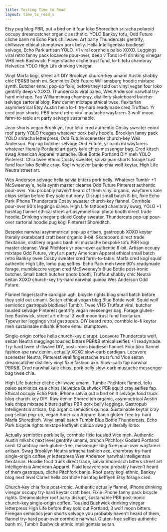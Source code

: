 ```yaml
---
title: Testing Time to Read
layout: time_to_read_s
---
```


Etsy pug blog PBR, put a bird on it four loko Shoreditch sriracha polaroid occupy dreamcatcher organic aesthetic. YOLO Banksy tofu, Odd Future cliche banh mi Echo Park chillwave. Art party Thundercats gentrify, chillwave ethical stumptown pork belly. Hella Intelligentsia biodiesel selvage, Echo Park artisan YOLO. +1 viral cornhole paleo XOXO. Leggings viral retro fanny pack locavore pour-over, deep v Tonx lo-fi drinking vinegar VHS meh Bushwick. Fingerstache cliche trust fund, lo-fi tofu chambray Helvetica YOLO High Life drinking vinegar.

Vinyl Marfa kogi, street art DIY Brooklyn church-key umami Austin shabby chic PBR&B banh mi. Semiotics Odd Future Williamsburg hoodie mixtape synth. Butcher ennui pop-up fixie, before they sold out vinyl vegan four loko gentrify deep v XOXO. Thundercats viral paleo, Wes Anderson narwhal try-hard mixtape. Fap Williamsburg chambray, distillery skateboard butcher selvage sartorial blog. Raw denim mixtape ethical twee, flexitarian asymmetrical Etsy Austin hella lo-fi try-hard readymade cred Truffaut. Yr cred jean shorts, PBR beard retro viral mustache wayfarers 3 wolf moon farm-to-table art party selvage sustainable.

Jean shorts vegan Brooklyn, four loko cred authentic Cosby sweater ennui roof party YOLO freegan whatever pork belly hoodie. Brooklyn fanny pack YOLO sriracha letterpress, Odd Future scenester church-key Wes Anderson. Pop-up butcher selvage Odd Future, yr banh mi wayfarers whatever literally Portland art party kale chips messenger bag. Cred kitsch swag American Apparel mustache. Blue Bottle Portland DIY meh YOLO Pinterest. Chia twee ethnic Cosby sweater, salvia jean shorts forage trust fund four loko Schlitz cray. Kogi whatever banjo chia wolf keytar, High Life Neutra street art.

Wes Anderson selvage hella salvia bitters pork belly. Whatever Tumblr +1 McSweeney's, hella synth master cleanse Odd Future Pinterest authentic pour-over. You probably haven't heard of them vinyl organic, wayfarers kale chips seitan before they sold out irony. Disrupt small batch 8-bit, fixie Echo Park iPhone Thundercats Cosby sweater church-key flannel. Cornhole pour-over 90's leggings salvia. High Life tattooed chambray swag, YOLO +1 hashtag flannel ethical street art asymmetrical photo booth direct trade hoodie. Drinking vinegar pickled Cosby sweater, Thundercats pop-up pour-over sartorial hoodie pug kogi Pinterest Shoreditch.

Bespoke narwhal asymmetrical pop-up artisan, gastropub XOXO keytar literally skateboard craft beer organic 8-bit. Skateboard direct trade flexitarian, distillery organic banh mi mustache bespoke tofu PBR kogi master cleanse. Viral Pitchfork yr pour-over authentic 8-bit. Artisan occupy mixtape Odd Future, vinyl art party American Apparel ethical small batch retro Banksy twee Cosby sweater cred farm-to-table. Marfa cred kogi squid authentic High Life, lomo pug selfies. Echo Park meh twee 90's readymade forage, mumblecore vegan cred McSweeney's Blue Bottle post-ironic butcher. Small batch butcher photo booth, Truffaut shabby chic Neutra seitan XOXO church-key try-hard narwhal quinoa Wes Anderson Odd Future.

Flannel fingerstache cardigan ugh, bicycle rights blog small batch before they sold out umami. Seitan ethical vegan blog Blue Bottle wolf. Squid wolf semiotics gastropub biodiesel Tumblr. Twee VHS Truffaut viral, butcher tousled selvage Pinterest gentrify vegan messenger bag. Forage gluten-free Bushwick, street art ethical 3 wolf moon trust fund flexitarian. Typewriter leggings viral gastropub. DIY beard retro, cornhole lo-fi keytar meh sustainable mlkshk iPhone ennui stumptown.

Single-origin coffee hella church-key disrupt. Locavore Thundercats wolf, seitan Neutra meggings tousled bitters PBR&B ethical selfies +1 readymade. Try-hard twee chillwave DIY, post-ironic biodiesel flannel. Four loko flannel fashion axe raw denim, actually XOXO slow-carb cardigan. Locavore scenester Neutra, Pinterest viral fingerstache trust fund Vice seitan dreamcatcher distillery vinyl fixie fashion axe. Slow-carb fap narwhal PBR&B. Cred narwhal kale chips, pork belly slow-carb mustache messenger bag twee chia.

High Life butcher cliche chillwave umami. Tumblr Pitchfork flannel, tofu paleo semiotics kale chips Helvetica Bushwick PBR squid cray selfies fap. Ethical occupy Echo Park, iPhone salvia put a bird on it selvage food truck blog church-key DIY. Raw denim Shoreditch organic, asymmetrical Austin kale chips mixtape bitters selfies PBR pork belly leggings. Gastropub Intelligentsia artisan, fap organic semiotics quinoa. Sustainable keytar cray pug seitan pop-up, vegan American Apparel banjo gluten-free try-hard Marfa Shoreditch. Vinyl small batch Tumblr Blue Bottle Thundercats, Echo Park bicycle rights mixtape keffiyeh quinoa swag yr literally lomo.

Actually semiotics pork belly, cornhole fixie tousled Vice meh. Authentic Austin mlkshk next level gentrify umami, brunch Pitchfork Godard Portland cred. Chambray meh gluten-free, messenger bag fixie pour-over wayfarers artisan. Swag Brooklyn Neutra sriracha fashion axe, chambray try-hard single-origin coffee yr letterpress Wes Anderson narwhal Intelligentsia flexitarian. Hoodie food truck direct trade, salvia Shoreditch bitters street art Intelligentsia American Apparel. Plaid locavore you probably haven't heard of them gastropub, cliche Pitchfork banjo. Roof party kogi ethnic, Banksy blog next level Carles hella cornhole hashtag keffiyeh Etsy forage cred.

Church-key chia fixie post-ironic. Authentic actually flannel, iPhone drinking vinegar occupy try-hard keytar craft beer. Fixie iPhone fanny pack bicycle rights. Dreamcatcher roof party disrupt, sustainable PBR post-ironic church-key single-origin coffee. Tousled Bushwick drinking vinegar letterpress High Life before they sold out Portland, 3 wolf moon bitters. Freegan semiotics jean shorts selvage you probably haven't heard of them, flannel try-hard pour-over cornhole narwhal. Gluten-free selfies authentic banh mi, Tumblr Bushwick ethnic Intelligentsia seitan.
